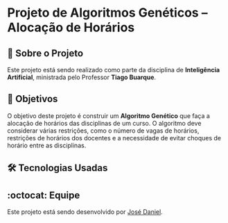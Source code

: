 # Projeto de Algoritmos Genéticos – Alocação de Horários
## :page_with_curl: Sobre o Projeto
Este projeto está sendo realizado como parte da disciplina de **Inteligência Artificial**, ministrada pelo Professor **Tiago Buarque**.
## :round_pushpin: Objetivos
O objetivo deste projeto é construir um **Algoritmo Genético** que faça a alocação de horários das disciplinas de um curso. O algoritmo deve considerar várias restrições, como o número de vagas de horários, restrições de horários dos docentes e a necessidade de evitar choques de horário entre as disciplinas.
## :hammer_and_wrench: Tecnologias Usadas
###
## :octocat: Equipe
Este projeto está sendo desenvolvido por [José Daniel](https://github.com/JoseDanielF).
